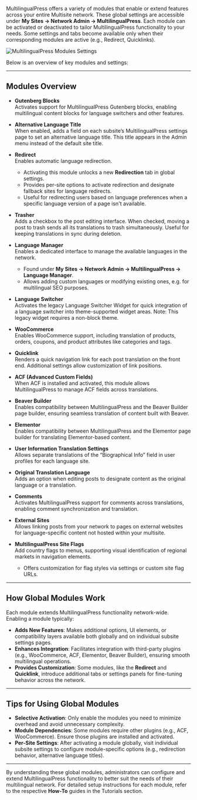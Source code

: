 MultilingualPress offers a variety of modules that enable or extend features across your entire Multisite network. These global settings are accessible under **My Sites → Network Admin → MultilingualPress**. Each module can be activated or deactivated to tailor MultilingualPress functionality to your needs. Some settings and tabs become available only when their corresponding modules are active (e.g., Redirect, Quicklinks).

![MultilingualPress Modules Settings](https://multilingualpress.org/wp-content/uploads/sites/12/2018/07/GlobalSettings-1.png)

Below is an overview of key modules and settings:

---

## Modules Overview

- **Gutenberg Blocks**  
    Activates support for MultilingualPress Gutenberg blocks, enabling multilingual content blocks for language switchers and other features.
    
- **Alternative Language Title**  
    When enabled, adds a field on each subsite’s MultilingualPress settings page to set an alternative language title. This title appears in the Admin menu instead of the default site title.
    
- **Redirect**  
    Enables automatic language redirection.
    - Activating this module unlocks a new **Redirection** tab in global settings.
    - Provides per-site options to activate redirection and designate fallback sites for language redirects.
    - Useful for redirecting users based on language preferences when a specific language version of a page isn't available.
- **Trasher**  
    Adds a checkbox to the post editing interface. When checked, moving a post to trash sends all its translations to trash simultaneously. Useful for keeping translations in sync during deletion.
    
- **Language Manager**  
    Enables a dedicated interface to manage the available languages in the network.
    - Found under **My Sites → Network Admin → MultilingualPress → Language Manager**.
    - Allows adding custom languages or modifying existing ones, e.g. for multilingual SEO purposes.
- **Language Switcher**  
    Activates the legacy Language Switcher Widget for quick integration of a language switcher into theme-supported widget areas. Note: This legacy widget requires a non-block theme.
    
- **WooCommerce**  
    Enables WooCommerce support, including translation of products, orders, coupons, and product attributes like categories and tags.
    
- **Quicklink**  
    Renders a quick navigation link for each post translation on the front end. Additional settings allow customization of link positions.
    
- **ACF (Advanced Custom Fields)**  
    When ACF is installed and activated, this module allows MultilingualPress to manage ACF fields across translations.
    
- **Beaver Builder**  
    Enables compatibility between MultilingualPress and the Beaver Builder page builder, ensuring seamless translation of content built with Beaver.
    
- **Elementor**  
    Enables compatibility between MultilingualPress and the Elementor page builder for translating Elementor-based content.
    
- **User Information Translation Settings**  
    Allows separate translations of the “Biographical Info” field in user profiles for each language site.
    
- **Original Translation Language**  
    Adds an option when editing posts to designate content as the original language or a translation.
    
- **Comments**  
    Activates MultilingualPress support for comments across translations, enabling comment synchronization and translation.
    
- **External Sites**  
    Allows linking posts from your network to pages on external websites for language-specific content not hosted within your multisite.
    
- **MultilingualPress Site Flags**  
    Add country flags to menus, supporting visual identification of regional markets in navigation elements.
    - Offers customization for flag styles via settings or custom site flag URLs.

---

## How Global Modules Work

Each module extends MultilingualPress functionality network-wide. Enabling a module typically:

- **Adds New Features**: Makes additional options, UI elements, or compatibility layers available both globally and on individual subsite settings pages.
- **Enhances Integration**: Facilitates integration with third-party plugins (e.g., WooCommerce, ACF, Elementor, Beaver Builder), ensuring smooth multilingual operations.
- **Provides Customization**: Some modules, like the **Redirect** and **Quicklink**, introduce additional tabs or settings panels for fine-tuning behavior across the network.

---

## Tips for Using Global Modules

- **Selective Activation**: Only enable the modules you need to minimize overhead and avoid unnecessary complexity.
- **Module Dependencies**: Some modules require other plugins (e.g., ACF, WooCommerce). Ensure those plugins are installed and activated.
- **Per-Site Settings**: After activating a module globally, visit individual subsite settings to configure module-specific options (e.g., redirection behavior, alternative language titles).

---

By understanding these global modules, administrators can configure and extend MultilingualPress functionality to better suit the needs of their multilingual network. For detailed setup instructions for each module, refer to the respective **How-To** guides in the Tutorials section.